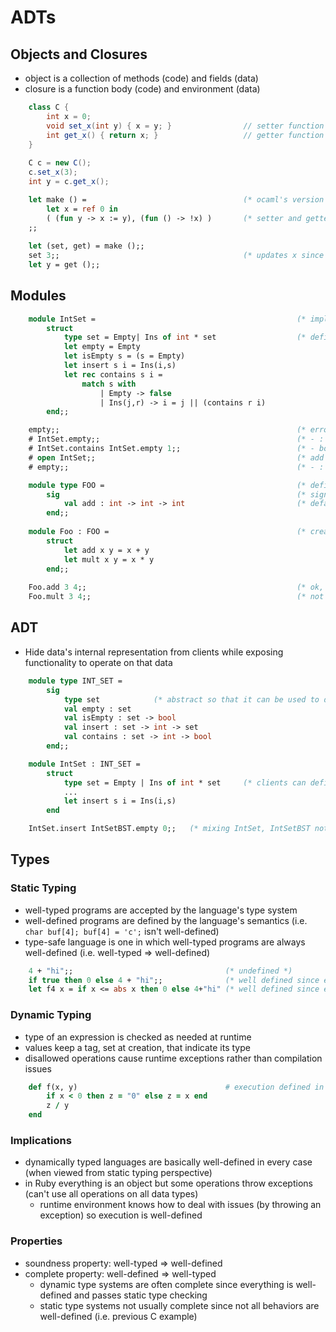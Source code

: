 # ADTs

## Objects and Closures

- object is a collection of methods (code) and fields (data)
- closure is a function body (code) and environment (data)

```java
    class C {                           
        int x = 0;
        void set_x(int y) { x = y; }                // setter function
        int get_x() { return x; }                   // getter function
    }
    
    C c = new C();
    c.set_x(3);
    int y = c.get_x();
```
```ocaml
    let make () =                                   (* ocaml's version of a "constructor" *)
        let x = ref 0 in
        ( (fun y -> x := y), (fun () -> !x) )       (* setter and getter functions *)
    ;;
    
    let (set, get) = make ();;
    set 3;;                                         (* updates x since x is in the environment of the setter closure *)
    let y = get ();;
```

## Modules

```ocaml
    module IntSet =                                             (* implementation of a set *)
        struct
            type set = Empty| Ins of int * set                  (* definition of set data type *)
            let empty = Empty                                   
            let isEmpty s = (s = Empty)                     
            let insert s i = Ins(i,s)
            let rec contains s i =
                match s with
                    | Empty -> false
                    | Ins(j,r) -> i = j || (contains r i)
        end;;
```
```ocaml
    empty;;                                                     (* error: unbound value empty *)
    # IntSet.empty;;                                            (* - : IntSet.set = IntSet.Empty printed out *)
    # IntSet.contains IntSet.empty 1;;                          (* - bool = false is printed out *)
    # open IntSet;;                                             (* add IntSet names to curr scope *)
    # empty;;                                                   (* - : IntSet.Empty printed out *)
```
```ocaml
    module type FOO =                                           (* defines module signature and exposes add function *)
        sig                                                     (* signature names are all caps by convention *)
            val add : int -> int -> int                         (* default signature exposes everything in module *)
        end;;
        
    module Foo : FOO =                                          (* creates a module of the above type *)
        struct
            let add x y = x + y
            let mult x y = x * y
        end;;
    
    Foo.add 3 4;;                                               (* ok, since add is exposed by the type definition *)
    Foo.mult 3 4;;                                              (* not accessible since mult is not exposed *)
```

## ADT

- Hide data's internal representation from clients while exposing functionality to operate on that data

```ocaml
    module type INT_SET =
        sig
            type set            (* abstract so that it can be used to define function signatures but not be exposed *)
            val empty : set
            val isEmpty : set -> bool
            val insert : set -> int -> set
            val contains : set -> int -> bool
        end;;

    module IntSet : INT_SET =
        struct
            type set = Empty | Ins of int * set     (* clients can define their own set data type *)                 
            ...
            let insert s i = Ins(i,s)
        end
```
```ocaml
    IntSet.insert IntSetBST.empty 0;;   (* mixing IntSet, IntSetBST not allowed since they may have different representations *)
```

## Types

### Static Typing
- well-typed programs are accepted by the language's type system
- well-defined programs are defined by the language's semantics (i.e. `char buf[4]; buf[4] = 'c';` isn't well-defined)
- type-safe language is one in which well-typed programs are always well-defined (i.e. well-typed => well-defined)

```ocaml
    4 + "hi";;                                  (* undefined *)
    if true then 0 else 4 + "hi";;              (* well defined since expression always evaluates to 0, but still rejected by type system *)
    let f4 x = if x <= abs x then 0 else 4+"hi" (* well defined since expression always evaluates to 0, but still rejected by type system *)
```

### Dynamic Typing
- type of an expression is checked as needed at runtime 
- values keep a tag, set at creation, that indicate its type
- disallowed operations cause runtime exceptions rather than compilation issues

```ruby
    def f(x, y)                                 # execution defined in all cases (throws a TypeError exception if input isn't valid
        if x < 0 then z = "0" else z = x end
        z / y
    end
```

### Implications
- dynamically typed languages are basically well-defined in every case (when viewed from static typing perspective)
- in Ruby everything is an object but some operations throw exceptions (can't use all operations on all data types)
  - runtime environment knows how to deal with issues (by throwing an exception) so execution is well-defined

### Properties
- soundness property: well-typed => well-defined
- complete property: well-defined => well-typed
  - dynamic type systems are often complete since everything is well-defined and passes static type checking
  - static type systems not usually complete since not all behaviors are well-defined (i.e. previous C example)
